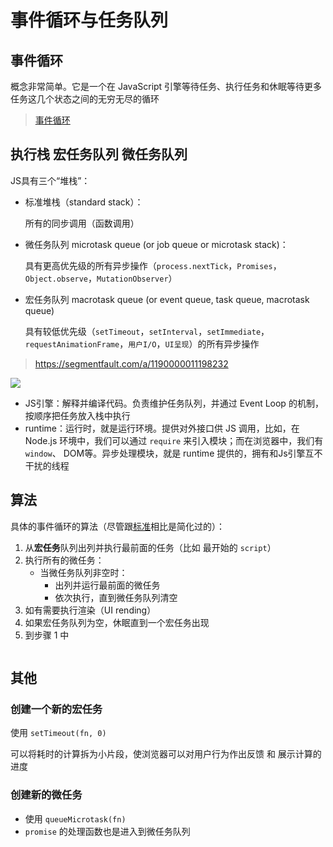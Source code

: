 # 事件循环与任务队列

## 事件循环

概念非常简单。它是一个在 JavaScript 引擎等待任务、执行任务和休眠等待更多任务这几个状态之间的无穷无尽的循环

> <a href="https://zh.javascript.info/event-loop#shi-jian-xun-huan">事件循环</a>

##  执行栈 宏任务队列 微任务队列

JS具有三个“堆栈”： 

- 标准堆栈（standard stack）：

  所有的同步调用（函数调用）

- 微任务队列 microtask queue (or job queue or microtask stack)：

  具有更高优先级的所有异步操作（`process.nextTick`，`Promises`，`Object.observe`，`MutationObserver`）

- 宏任务队列 macrotask queue (or event queue, task queue, macrotask queue)

  具有较低优先级（`setTimeout`，`setInterval`，`setImmediate`，`requestAnimationFrame`，`用户I/O`，`UI呈现`）的所有异步操作

  

> https://segmentfault.com/a/1190000011198232

<img src="https://github.com/YuArtian/blog/blob/master/JS%E5%9F%BA%E7%A1%80/%E4%BA%8B%E4%BB%B6%E5%BE%AA%E7%8E%AF%E4%B8%8E%E4%BB%BB%E5%8A%A1%E9%98%9F%E5%88%97/1.png?raw=true"/>

- JS引擎：解释并编译代码。负责维护任务队列，并通过 Event Loop 的机制，按顺序把任务放入栈中执行
- runtime：运行时，就是运行环境。提供对外接口供 JS 调用，比如，在 Node.js 环境中，我们可以通过 `require` 来引入模块；而在浏览器中，我们有 `window`、 DOM等。异步处理模块，就是 runtime 提供的，拥有和Js引擎互不干扰的线程

## 算法

具体的事件循环的算法（尽管跟[标准](https://html.spec.whatwg.org/multipage/webappapis.html#event-loop-processing-model)相比是简化过的）：

1. 从**宏任务**队列出列并执行最前面的任务（比如 最开始的 `script`）
2. 执行所有的微任务：
   - 当微任务队列非空时：
     - 出列并运行最前面的微任务
     - 依次执行，直到微任务队列清空
3. 如有需要执行渲染（UI rending）
4. 如果宏任务队列为空，休眠直到一个宏任务出现
5. 到步骤 1 中

<img src=""/>

## 其他

### 创建一个新的宏任务

使用 `setTimeout(fn, 0)` 

可以将耗时的计算拆为小片段，使浏览器可以对用户行为作出反馈 和 展示计算的进度

### 创建新的微任务

- 使用 `queueMicrotask(fn)`
- `promise` 的处理函数也是进入到微任务队列

